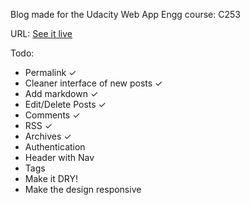 Blog made for the Udacity Web App Engg course: C253

URL: [See it live](http://blagonudacity.appspot.com)

Todo:

- Permalink &#10003;
- Cleaner interface of new posts &#10003;
- Add markdown &#10003;
- Edit/Delete Posts &#10003;
- Comments &#10003; 
- RSS &#10003;
- Archives &#10003; 
- Authentication 
- Header with Nav
- Tags
- Make it DRY!
- Make the design responsive
